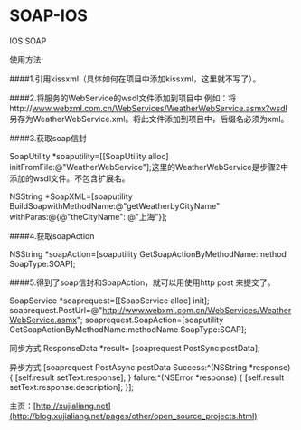 SOAP-IOS
========

IOS SOAP

使用方法:

####1.引用kissxml（具体如何在项目中添加kissxml，这里就不写了）。

####2.将服务的WebService的wsdl文件添加到项目中
例如：将http://www.webxml.com.cn/WebServices/WeatherWebService.asmx?wsdl 另存为WeatherWebService.xml。将此文件添加到项目中，后缀名必须为xml。

####3.获取soap信封

  SoapUtility *soaputility=[[SoapUtility alloc] initFromFile:@"WeatherWebService"];这里的WeatherWebService是步骤2中添加的wsdl文件。不包含扩展名。

  NSString *SoapXML=[soaputility BuildSoapwithMethodName:@"getWeatherbyCityName" withParas:@{@"theCityName": @"上海"}];

####4.获取soapAction

  NSString *soapAction=[soaputility GetSoapActionByMethodName:method SoapType:SOAP];

####5.得到了soap信封和SoapAction，就可以用使用http post 来提交了。
  
  SoapService *soaprequest=[[SoapService alloc] init];
  soaprequest.PostUrl=@"http://www.webxml.com.cn/WebServices/WeatherWebService.asmx";
  soaprequest.SoapAction=[soaputility GetSoapActionByMethodName:methodName SoapType:SOAP];
  
  同步方式
  ResponseData *result= [soaprequest PostSync:postData];
  
  异步方式
  [soaprequest PostAsync:postData Success:^(NSString *response) {
            [self.result setText:response];
        } falure:^(NSError *response) {
            [self.result setText:response.description];
        }];

主页：[http://xujialiang.net](http://blog.xujialiang.net/pages/other/open_source_projects.html)
